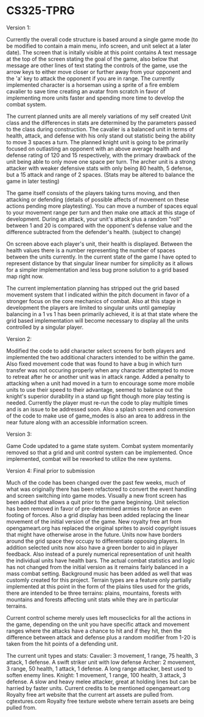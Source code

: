 CS325-TPRG
==========
Version 1:

Currently the overall code structure is based around a single game mode (to be modified
to contain a main menu, info screen, and unit select at a later date). The screen
that is initally visible at this point contains A text message at the top of the screen
stating the goal of the game, also below that message are other lines of text stating the
controls of the game, use the arrow keys to either move closer or further away from your
opponent and the 'a' key to attack the opponent if you are in range.  The currently 
implemented character is a horseman using a sprite of a fire emblem cavalier to save time
creating an avatar from scratch in favor of implementing more units faster and spending more
time to develop the combat system.

The current planned units are all merely variations of my self created Unit class and
the differences in stats are determined by the parameters passed to the class during
construction.  The cavalier is a balanced unit in terms of health, attack, and defense
with his only stand out statistic being the ability to move 3 spaces a turn.  The planned
knight unit is going to be primarily focused on outlasting an opponent with an above average
health and defense rating of 120 and 15 respectively, with the primary drawback of the unit 
being able to only move one space per turn.  The archer unit is a strong attacker with weaker
defensive stats with only being 80 health, 5 defense, but a 15 attack and range of 2 spaces.
(Stats may be altered to balance the game in later testing)


The game itself consists of the players taking turns moving, and then attacking or defending
(details of possible affects of movement on these actions pending more playtesting). You can
move a number of spaces equal to your movement range per turn and then make one attack at this
stage of development. During an attack, your unit's attack plus a random "roll" between 1 and 20
is compared with the opponent's defense value and the difference subtracted from the defender's health.
(subject to change)

On screen above each player's unit, their health is displayed. Between the health values there 
is a number representing the number of spaces between the units currently. In the current state of
the game I have opted to represent distance by that singular linear number for simplicity as 
it allows for a simpler implementation and less bug prone solution to a grid based map right now.

The current implementation planning has stripped out the grid based movement system that I indicated
within the pitch document in favor of a stronger focus on the core mechanics of combat. Also at this
stage in development the players are limited to singular units until gameplay balancing in a 1 vs 1
has been primarily achieved, it is at that state where the grid based implementation will become 
necessary to display all the units controlled by a singular player.

Version 2:

Modified the code to add character select screens for both players and implemented the two additional
characters intended to be within the game.  Also fixed movement code that was found to have a bug
in which turn transfer was not occuring properly when any character attempted to move to retreat
after he or another unit was in attack range.  Added a penalty to attacking when a unit had moved in a turn
to encourage some more mobile units to use their speed to their advantage, seemed to balance out the knight's
superior durability in a stand up fight though more play testing is needed. Currently the player must
re-run the code to play multiple times and is an issue to be addressed soon. Also a splash screen and
conversion of the code to make use of game_modes is also an area to address in the near future along
with an accessible information screen.

Version 3:

Game Code updated to a game state system. Combat system momentarily removed so that a grid and unit control
system can be implemented. Once implemented, combat will be reworked to utilize the new systems.

Version 4: Final prior to submission

Much of the code has been changed over the past few weeks, much of what was originally there has been
refactored to convert the event handling and screen switching into game modes.  Visually a new front
screen has been added that allows a quit prior to the game beginning. Unit selection has been removed
in favor of pre-determined armies to force an even footing of forces. Also a grid display has been added
replacing the linear movement of the initial version of the game. New royalty free art from opengameart.org has replaced
the original sprites to avoid copyright issues that might have otherwise arose in the future.  Units
now have borders around the grid space they occupy to differentiate opposing players.  In addition selected
units now also have a green border to aid in player feedback.  Also instead of a purely numerical representation
of unit health the individual units have health bars.  The actual combat statistics and logic has not
changed from the initial version as it remains fairly balanced in a mass combat setting.  Background music has
been added as well that was customly created for this project.  Terrain types are a feature only partially
implemented at this point in the form of the plains tiles used for the grids, there are intended to be
three terrains: plains, mountains, forests with mountains and forests affecting unit stats while they are
in particular terrains.

Current control scheme merely uses left mouseclicks for all the actions in the game, depending on the unit
you have specific attack and movement ranges where the attacks have a chance to hit and if they hit, then the 
difference between attack and defense plus a random modifier from 1-20 is taken from the hit points of a defending
unit.

The current unit types and stats:
  Cavalier: 3 movement, 1 range, 75 health, 3 attack, 1 defense. A swift striker unit with low defense
  Archer: 2 movement, 3 range, 50 health, 1 attack, 1 defense. A long range attacker, best used to soften enemy lines.
  Knight: 1 movement, 1 range, 100 health, 3 attack, 3 defense. A slow and heavy melee attacker, great at holding lines
                                                                but can be harried by faster units.
Current credits to be mentioned
  opengameart.org  Royalty free art website that the current art assets are pulled from.
  cgtextures.com  Royalty free texture webste where terrain assets are being pulled from.